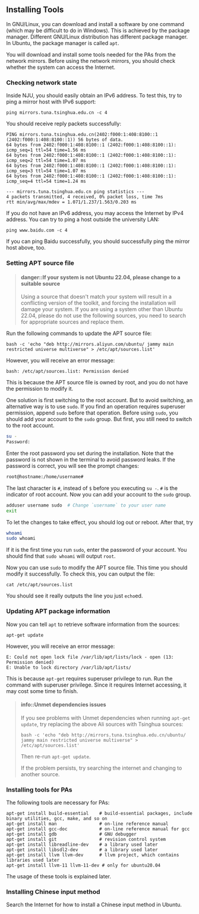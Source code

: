 
## Installing Tools

In GNU/Linux, you can download and install a software by one command (which may be difficult to do in Windows).
This is achieved by the package manager.
Different GNU/Linux distribution has different package manager.
In Ubuntu, the package manager is called `apt`.

You will download and install some tools needed for the PAs from the network mirrors.
Before using the network mirrors, you should check whether the system can access the Internet.

### Checking network state

Inside NJU, you should easily obtain an IPv6 address.
To test this, try to ping a mirror host with IPv6 support:
```
ping mirrors.tuna.tsinghua.edu.cn -c 4
```
You should receive reply packets successfully:
```
PING mirrors.tuna.tsinghua.edu.cn(2402:f000:1:408:8100::1 (2402:f000:1:408:8100::1)) 56 bytes of data.
64 bytes from 2402:f000:1:408:8100::1 (2402:f000:1:408:8100::1): icmp_seq=1 ttl=54 time=1.56 ms
64 bytes from 2402:f000:1:408:8100::1 (2402:f000:1:408:8100::1): icmp_seq=2 ttl=54 time=1.07 ms
64 bytes from 2402:f000:1:408:8100::1 (2402:f000:1:408:8100::1): icmp_seq=3 ttl=54 time=1.07 ms
64 bytes from 2402:f000:1:408:8100::1 (2402:f000:1:408:8100::1): icmp_seq=4 ttl=54 time=1.24 ms

--- mirrors.tuna.tsinghua.edu.cn ping statistics ---
4 packets transmitted, 4 received, 0% packet loss, time 7ms
rtt min/avg/max/mdev = 1.071/1.237/1.563/0.203 ms
```

If you do not have an IPv6 address, you may access the Internet by IPv4 address.
You can try to ping a host outside the university LAN:
```
ping www.baidu.com -c 4
```
If you can ping Baidu successfully, you should successfully ping the mirror host above, too.

### Setting APT source file

<!-- > #### danger::如果你的系统不是Ubuntu 22.04, 请更换合适的源
> 使用与系统不相符的源会导致工具包版本冲突, 强行安装将会损坏系统.
> 如果你使用的系统不是Ubuntu 22.04, 请勿使用以下的源, 你需要自行搜索合适的源并更换. -->

> #### danger::If your system is not Ubuntu 22.04, please change to a suitable source
> Using a source that doesn't match your system will result in a conflicting version of the toolkit, and forcing the installation will damage your system.
> If you are using a system other than Ubuntu 22.04, please do not use the following sources, you need to search for appropriate sources and replace them.

Run the following commands to update the APT source file:
```
bash -c 'echo "deb http://mirrors.aliyun.com/ubuntu/ jammy main restricted universe multiverse" > /etc/apt/sources.list'
```

However, you will receive an error message:
```
bash: /etc/apt/sources.list: Permission denied
```
This is because the APT source file is owned by root,
and you do not have the permission to modify it.

One solution is first switching to the root account.
But to avoid switching, an alternative way is to use `sudo`.
If you find an operation requires superuser permission, append `sudo` before that operation.
Before using `sudo`, you should add your account to the `sudo` group.
But first, you still need to switch to the root account.
```bash
su -
Password:
```
Enter the root password you set during the installation.
Note that the password is not shown in the terminal to avoid password leaks.
If the password is correct, you will see the prompt changes:
```bash
root@hostname:/home/username#
```
The last character is `#`, instead of `$` before you executing `su -`.
`#` is the indicator of root account.
Now you can add your account to the `sudo` group.
```bash
adduser username sudo  # Change `username` to your user name
exit
```
To let the changes to take effect, you should log out or reboot.
After that, try
```bash
whoami
sudo whoami
```
If it is the first time you run `sudo`, enter the password of your account.
You should find that `sudo whoami` will output `root`.

Now you can use `sudo` to modify the APT source file.
This time you should modify it successfully.
To check this, you can output the file:
```
cat /etc/apt/sources.list
```
You should see it really outputs the line you just `echo`ed.

### Updating APT package information

Now you can tell `apt` to retrieve software information from the sources:
```
apt-get update
```
However, you will receive an error message:
```
E: Could not open lock file /var/lib/apt/lists/lock - open (13: Permission denied)
E: Unable to lock directory /var/lib/apt/lists/
```
This is because `apt-get` requires superuser privilege to run.
Run the command with superuser privilege.
Since it requires Internet accessing, it may cost some time to finish.

<!-- > #### info::Unmet dependencies问题
> 如果在运行`apt-get update`时报告Unmet dependencies的问题, 可尝试将上述阿里源更换成清华源:
> ```
> bash -c 'echo "deb http://mirrors.tuna.tsinghua.edu.cn/ubuntu/ jammy main restricted universe multiverse" > /etc/apt/sources.list'
> ```
> 然后重新执行`apt-get update`.
>
> 若问题仍然出现, 可尝试搜索互联网并更换其他源. -->

> #### info::Unmet dependencies issues
> If you see problems with Unmet dependencies when running `apt-get update`, try replacing the above Ali sources with Tsinghua sources:
> ```
> bash -c 'echo "deb http://mirrors.tuna.tsinghua.edu.cn/ubuntu/ jammy main restricted universe multiverse" > /etc/apt/sources.list'
> ```
> Then re-run `apt-get update`.
>
> If the problem persists, try searching the internet and changing to another source.

### Installing tools for PAs

The following tools are necessary for PAs:
```
apt-get install build-essential    # build-essential packages, include binary utilities, gcc, make, and so on
apt-get install man                # on-line reference manual
apt-get install gcc-doc            # on-line reference manual for gcc
apt-get install gdb                # GNU debugger
apt-get install git                # revision control system
apt-get install libreadline-dev    # a library used later
apt-get install libsdl2-dev        # a library used later
apt-get install llvm llvm-dev      # llvm project, which contains libraries used later
apt-get install llvm-11 llvm-11-dev # only for ubuntu20.04
```
The usage of these tools is explained later.

### Installing Chinese input method

Search the Internet for how to install a Chinese input method in Ubuntu.
